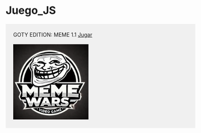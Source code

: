 # Juego_JS 
<div style="background-color: #f0f0f0; padding: 20px;">
  <span>GOTY EDITION: MEME 1.1 </span>
  <a href="https://drako005.github.io/Juego_JS/">Jugar</a><br><br>
  <img src="fotos/logo.png" alt="Imagen no encontrada" width="200">
</div>

